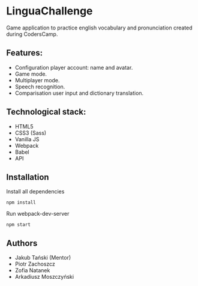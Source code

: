 # LinguaChallenge
Game application to practice english vocabulary and 
pronunciation created during CodersCamp.

## Features:

-   Configuration player account: name and avatar.
-   Game mode.
-   Multiplayer mode.
-   Speech recognition.
-   Comparisation user input and dictionary translation.


## Technological stack:

- HTML5
- CSS3 (Sass)
- Vanilla JS
- Webpack
- Babel
- API

## Installation

Install all dependencies

```
npm install
```

Run webpack-dev-server

```
npm start
```


## Authors

- Jakub Tański (Mentor)
- Piotr Zachoszcz
- Zofia Natanek
- Arkadiusz Moszczyński
